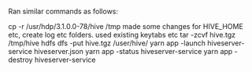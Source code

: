 Ran similar commands as follows:

cp -r /usr/hdp/3.1.0.0-78/hive /tmp
made some changes for HIVE_HOME etc, create log etc folders. used existing keytabs etc
tar -zcvf hive.tgz /tmp/hive
hdfs dfs -put hive.tgz /user/hive/
yarn app -launch hiveserver-service hiveserver.json
yarn app -status hiveserver-service
yarn app -destroy hiveserver-service
